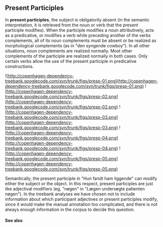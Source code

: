 ## Present Participles ##

In **present participles**, the subject is obligatorily absent (in the semantic interpretation, it is retrieved from the noun or verb that the present participle modifies). When the participle modifies a noun attributively, acts as a predicative, or modifies a verb while preceding another of the verbs complements, all of its noun complements must be absent or be realized as morphological complements (as in "den syngende cowboy"). In all other situations, noun complements are realized normally. Most other complements of the participle are realized normally in both cases. Only certain verbs allow the use of the present participle in predicative constructions.

![http://copenhagen-dependency-treebank.googlecode.com/svn/trunk/figs/presp-01.png](http://copenhagen-dependency-treebank.googlecode.com/svn/trunk/figs/presp-01.png) ![http://copenhagen-dependency-treebank.googlecode.com/svn/trunk/figs/presp-02.png](http://copenhagen-dependency-treebank.googlecode.com/svn/trunk/figs/presp-02.png) ![http://copenhagen-dependency-treebank.googlecode.com/svn/trunk/figs/presp-03.png](http://copenhagen-dependency-treebank.googlecode.com/svn/trunk/figs/presp-03.png) ![http://copenhagen-dependency-treebank.googlecode.com/svn/trunk/figs/presp-04.png](http://copenhagen-dependency-treebank.googlecode.com/svn/trunk/figs/presp-04.png) ![http://copenhagen-dependency-treebank.googlecode.com/svn/trunk/figs/presp-05.png](http://copenhagen-dependency-treebank.googlecode.com/svn/trunk/figs/presp-05.png)

Semantically, the present participle in "Hun fandt ham liggende" can modify either the subject or the object. In this respect, present participles are just like adjectival modifiers (eg, "nøgen" in "Lægen undersøgte patienten nøgen"). In the treebank analyses we have chosen not to include information about which participant adjectives or present participles modify, since it would make the manual annotation too complicated, and there is not always enough information in the corpus to decide this question.


#### See also ####

